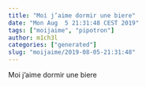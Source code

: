 ```yaml
---
title: "Moi j’aime dormir une biere"
date: "Mon Aug  5 21:31:48 CEST 2019"
tags: ["moijaime", "pipotron"]
author: m1ch3l
categories: ["generated"]
slug: "moijaime/2019-08-05-21:31:48"
---
```


Moi j’aime dormir une biere
